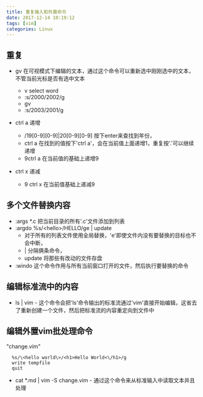 ```yaml
---
title: 重复输入和外置命令
date: 2017-12-14 10:19:12
tags: [vim]
categories: Linux
---
```


## 重复

- gv 在可视模式下编辑的文本，通过这个命令可以重新选中刚刚选中的文本，不管当前光标是否有选中文本
  - v select word
  - :s/2000/2002/g
  - gv
  - :s/2003/2001/g

- ctrl a 递增
  - /19[0-9][0-9]\|20[0-9][0-9] 按下enter来查找到年份，
  - ctrl a 在找到的值按下'ctrl a'，会在当前值上面递增1，重复按'.'可以继续递增
  - 9ctrl a 在当前值的基础上递增9
- ctrl x 递减
  - 9 ctrl x 在当前值基础上递减9

## 多个文件替换内容
- :args *.c 把当前目录的所有'.c'文件添加到列表
- :argdo %s/\<hello\>/HELLO/ge | update 
  - 对于所有的列表文件使用全局替换，'e'即使文件内没有要替换的目标也不会中断，
  - | 分隔俩条命令，
  - update 将那些有改动的文件存盘
- :windo 这个命令作用与所有当前窗口打开的文件，然后执行要替换的命令

## 编辑标准流中的内容
- ls | vim - 这个命令会把'ls'命令输出的标准流通过'vim'直接开始编辑，这省去了重新创建一个文件，然后把标准流的内容重定向到文件中

## 编辑外置vim批处理命令
"change.vim"
```shell
  %s/\<hello world\>/<h1>Hello World<\/h1>/g
  write tempfile
  quit
```
- cat *.md | vim -S change.vim - 通过这个命令来从标准输入中读取文本并且处理

